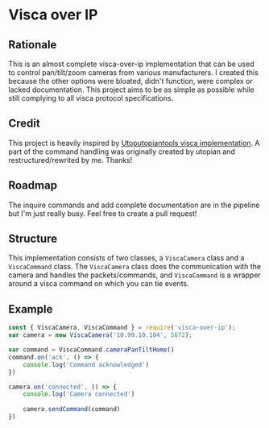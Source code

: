 # Visca over IP

## Rationale
This is an almost complete visca-over-ip implementation that can be used to control pan/tilt/zoom cameras from various manufacturers. I created this because the other options were bloated, didn't function, were complex or lacked documentation. This project aims to be as simple as possible while still complying to all visca protocol specifications.

## Credit
This project is heavily inspired by [Utoputopiantools visca implementation](https://github.com/utopiantools/node-visca). A part of the command handling was originally created by utopian and restructured/rewrited by me. Thanks!

## Roadmap
The inquire commands and add complete documentation are in the pipeline but I'm just really busy. Feel free to create a pull request!

## Structure
This implementation consists of two classes, a `ViscaCamera` class and a `ViscaCommand` class. The `ViscaCamera` class does the communication with the camera and handles the packets/commands, and `ViscaCommand` is a wrapper around a visca command on which you can tie events. 

## Example

```javascript
const { ViscaCamera, ViscaCommand } = require('visca-over-ip');
var camera = new ViscaCamera('10.99.10.104', 5672);

var command = ViscaCommand.cameraPanTiltHome()
command.on('ack', () => {
    console.log('Command acknowledged')
})

camera.on('connected', () => {
    console.log('Camera connected')
    
    camera.sendCommand(command)
})
```
